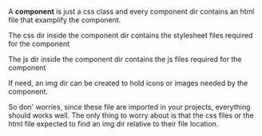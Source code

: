A **component** is just a css class and every component dir contains an html file that examplify the component. <br>

<p>
    The css dir inside the component dir contains the stylesheet files required for the component 
<p>

<p>
    The js dir inside the component dir contains the js files required for the component
</p>

<p>
    If need, an img dir can be created to hold icons or images needed by the component.
</p>

So don' worries, since these file are imported in your projects, everything should works well. The only thing to worry about is that the css files or the html file expected to find an img dir relative to their file location.

